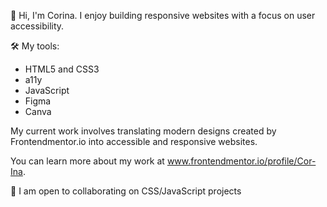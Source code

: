 👋 Hi, I'm Corina. I enjoy building responsive websites with a focus on user accessibility.


🛠 My tools:
- HTML5 and CSS3
- a11y
- JavaScript
- Figma
- Canva

My current work involves translating modern designs created by Frontendmentor.io into accessible and responsive websites.

You can learn more about my work at www.frontendmentor.io/profile/Cor-Ina.

                                    
🤝 I am open to collaborating on CSS/JavaScript projects
